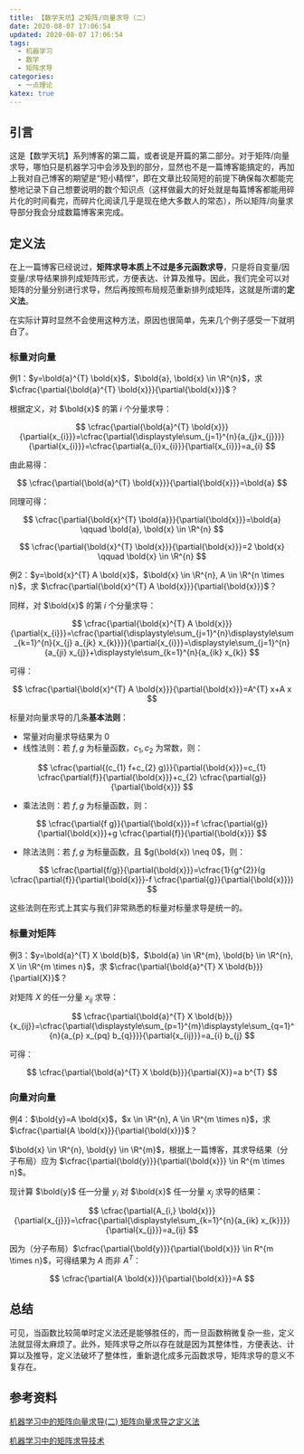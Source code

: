 ```yaml
---
title: 【数学天坑】之矩阵/向量求导（二）
date: 2020-08-07 17:06:54
updated: 2020-08-07 17:06:54
tags:
  - 机器学习
  - 数学
  - 矩阵求导
categories:
  - 一点理论
katex: true
---
```


## 引言

这是【数学天坑】系列博客的第二篇，或者说是开篇的第二部分。对于矩阵/向量求导，哪怕只是机器学习中会涉及到的部分，显然也不是一篇博客能搞定的，再加上我对自己博客的期望是“短小精悍”，即在文章比较简短的前提下确保每次都能完整地记录下自己想要说明的数个知识点（这样做最大的好处就是每篇博客都能用碎片化的时间看完，而碎片化阅读几乎是现在绝大多数人的常态），所以矩阵/向量求导部分我会分成数篇博客来完成。

<!-- more -->

## 定义法

在上一篇博客已经说过，**矩阵求导本质上不过是多元函数求导**，只是将自变量/因变量/求导结果排列成矩阵形式，方便表达、计算及推导。因此，我们完全可以对矩阵的分量分别进行求导，然后再按照布局规范重新排列成矩阵，这就是所谓的**定义法**。

在实际计算时显然不会使用这种方法，原因也很简单，先来几个例子感受一下就明白了。

### 标量对向量

例1：$y=\bold{a}^{T} \bold{x}$，$\bold{a}, \bold{x} \in \R^{n}$，求 $\cfrac{\partial{\bold{a}^{T} \bold{x}}}{\partial{\bold{x}}}$？

根据定义，对 $\bold{x}$ 的第 $i$ 个分量求导：

$$ \cfrac{\partial{\bold{a}^{T} \bold{x}}}{\partial{x_{i}}}=\cfrac{\partial{\displaystyle\sum_{j=1}^{n}{a_{j}x_{j}}}}{\partial{x_{i}}}=\cfrac{\partial{a_{i}x_{i}}}{\partial{x_{i}}}=a_{i} $$

由此易得：

$$ \cfrac{\partial{\bold{a}^{T} \bold{x}}}{\partial{\bold{x}}}=\bold{a} $$

同理可得：

$$ \cfrac{\partial{\bold{x}^{T} \bold{a}}}{\partial{\bold{x}}}=\bold{a} \qquad \bold{a}, \bold{x} \in \R^{n} $$

$$ \cfrac{\partial{\bold{x}^{T} \bold{x}}}{\partial{\bold{x}}}=2 \bold{x} \qquad \bold{x} \in \R^{n} $$

例2：$y=\bold{x}^{T} A \bold{x}$，$\bold{x} \in \R^{n}, A \in \R^{n \times n}$，求 $\cfrac{\partial{\bold{x}^{T} A \bold{x}}}{\partial{\bold{x}}}$？

同样，对 $\bold{x}$ 的第 $i$ 个分量求导：

$$ \cfrac{\partial{\bold{x}^{T} A \bold{x}}}{\partial{x_{i}}}=\cfrac{\partial{\displaystyle\sum_{j=1}^{n}\displaystyle\sum_{k=1}^{n}{x_{j} a_{jk} x_{k}}}}{\partial{x_{i}}}=\displaystyle\sum_{j=1}^{n}{a_{ji} x_{j}}+\displaystyle\sum_{k=1}^{n}{a_{ik} x_{k}} $$

可得：

$$ \cfrac{\partial{\bold{x}^{T} A \bold{x}}}{\partial{\bold{x}}}=A^{T} x+A x $$

标量对向量求导的几条**基本法则**：

- 常量对向量求导结果为 0
- 线性法则：若 $f, g$ 为标量函数，$c_{1}, c_{2}$ 为常数，则：

$$ \cfrac{\partial{(c_{1} f+c_{2} g)}}{\partial{\bold{x}}}=c_{1} \cfrac{\partial{f}}{\partial{\bold{x}}}+c_{2} \cfrac{\partial{g}}{\partial{\bold{x}}} $$

- 乘法法则：若 $f, g$ 为标量函数，则：

$$ \cfrac{\partial{f g}}{\partial{\bold{x}}}=f \cfrac{\partial{g}}{\partial{\bold{x}}}+g \cfrac{\partial{f}}{\partial{\bold{x}}} $$

- 除法法则：若 $f, g$ 为标量函数，且 $g(\bold{x}) \neq 0$，则：

$$ \cfrac{\partial{f/g}}{\partial{\bold{x}}}=\cfrac{1}{g^{2}}(g \cfrac{\partial{f}}{\partial{\bold{x}}}-f \cfrac{\partial{g}}{\partial{\bold{x}}}) $$

这些法则在形式上其实与我们非常熟悉的标量对标量求导是统一的。

### 标量对矩阵

例3：$y=\bold{a}^{T} X \bold{b}$，$\bold{a} \in \R^{m}, \bold{b} \in \R^{n}, X \in \R^{m \times n}$，求 $\cfrac{\partial{\bold{a}^{T} X \bold{b}}}{\partial{X}}$？

对矩阵 $X$ 的任一分量 $x_{ij}$ 求导：

$$ \cfrac{\partial{\bold{a}^{T} X \bold{b}}}{x_{ij}}=\cfrac{\partial{\displaystyle\sum_{p=1}^{m}\displaystyle\sum_{q=1}^{n}{a_{p} x_{pq} b_{q}}}}{\partial{x_{ij}}}=a_{i} b_{j} $$

可得：

$$ \cfrac{\partial{\bold{a}^{T} X \bold{b}}}{\partial{X}}=a b^{T} $$

### 向量对向量

例4：$\bold{y}=A \bold{x}$，$x \in \R^{n}, A \in \R^{m \times n}$，求 $\cfrac{\partial{A \bold{x}}}{\partial{\bold{x}}}$？

$\bold{x} \in \R^{n}, \bold{y} \in \R^{m}$，根据上一篇博客，其求导结果（分子布局）应为 $\cfrac{\partial{\bold{y}}}{\partial{\bold{x}}} \in R^{m \times n}$。

现计算  $\bold{y}$ 任一分量 $y_{i}$ 对 $\bold{x}$ 任一分量 $x_{j}$ 求导的结果：

$$ \cfrac{\partial{A_{i,} \bold{x}}}{\partial{x_{j}}}=\cfrac{\partial{\displaystyle\sum_{k=1}^{n}{a_{ik} x_{k}}}}{\partial{x_{j}}}=a_{ij} $$

因为（分子布局）$\cfrac{\partial{\bold{y}}}{\partial{\bold{x}}} \in R^{m \times n}$，可得结果为 $A$ 而非 $A^{T}$：

$$ \cfrac{\partial{A \bold{x}}}{\partial{\bold{x}}}=A $$

## 总结

可见，当函数比较简单时定义法还是能够胜任的，而一旦函数稍微复杂一些，定义法就显得太麻烦了。此外，矩阵求导之所以存在就是因为其整体性，方便表达、计算以及推导，定义法破坏了整体性，重新退化成多元函数求导，矩阵求导的意义不复存在。

## 参考资料

[机器学习中的矩阵向量求导(二) 矩阵向量求导之定义法](https://www.cnblogs.com/pinard/p/10773942.html)

[机器学习中的矩阵求导技术](https://zhuanlan.zhihu.com/p/46908990)

<!-- Q.E.D. -->
